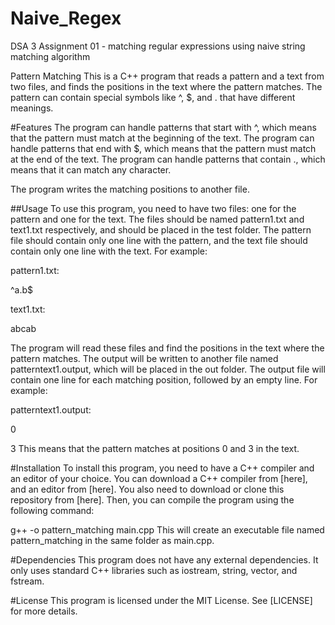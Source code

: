 # Naive_Regex

DSA 3 Assignment 01 - matching regular expressions using naive string matching algorithm

Pattern Matching
This is a C++ program that reads a pattern and a text from two files, and finds the positions in the text where the pattern matches. The pattern can contain special symbols like ^, $, and . that have different meanings.

#Features
The program can handle patterns that start with ^, which means that the pattern must match at the beginning of the text.
The program can handle patterns that end with $, which means that the pattern must match at the end of the text.
The program can handle patterns that contain ., which means that it can match any character.

The program writes the matching positions to another file.

##Usage
To use this program, you need to have two files: one for the pattern and one for the text. The files should be named pattern1.txt and text1.txt respectively, and should be placed in the test folder. The pattern file should contain only one line with the pattern, and the text file should contain only one line with the text. For example:

pattern1.txt:

^a.b$

text1.txt:

abcab

The program will read these files and find the positions in the text where the pattern matches. The output will be written to another file named patterntext1.output, which will be placed in the out folder. The output file will contain one line for each matching position, followed by an empty line. For example:

patterntext1.output:

0

3
This means that the pattern matches at positions 0 and 3 in the text.

#Installation
To install this program, you need to have a C++ compiler and an editor of your choice. You can download a C++ compiler from [here], and an editor from [here]. You also need to download or clone this repository from [here]. Then, you can compile the program using the following command:

g++ -o pattern_matching main.cpp
This will create an executable file named pattern_matching in the same folder as main.cpp.

#Dependencies
This program does not have any external dependencies. It only uses standard C++ libraries such as iostream, string, vector, and fstream.

#License
This program is licensed under the MIT License. See [LICENSE] for more details.
